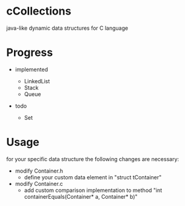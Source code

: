 cCollections
============
java-like dynamic data structures for C language

Progress
============
- implemented
  - LinkedList
  - Stack
  - Queue

- todo
  - Set

Usage
============
for your specific data structure the following changes are necessary:
  - modify Container.h
    - define your custom data element in "struct tContainer"
  - modify Container.c
    - add custom comparison implementation to method "int containerEquals(Container* a, Container* b)"
